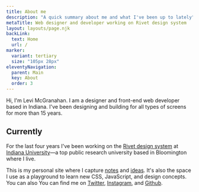```yaml
---
title: About me
description: "A quick summary about me and what I've been up to lately"
metaTitle: Web designer and developer working on Rivet design system
layout: layouts/page.njk
backLink:
  text: Home
  url: /
marker:
  variant: tertiary
  size: "105px 28px"
eleventyNavigation:
  parent: Main
  key: About
  order: 3
---
```

Hi, I'm Levi McGranahan. I am a designer and front-end web developer based in Indiana. I've been designing and building for all types of screens for more than 15 years.

## Currently
For the last four years I've been working on the [Rivet design system](https://rivet.iu.edu/) at [Indiana University](https://www.iu.edu/index.html)—a top public research university based in Bloomington where I live.

This is my personal site where I capture [notes](/tags/notes/) and [ideas](/blog/). It's also the space I use as a playground to learn new CSS, JavaScript, and design concepts. You can also You can find me on [Twitter](https://twitter.com/levimcg), [Instagram](https://www.instagram.com/levimcg/), and [Github](https://github.com/levimcg).